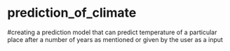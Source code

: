 # prediction_of_climate
#creating a prediction model that can predict temperature of a particular place after a number of years as mentioned or given by the user as a input
